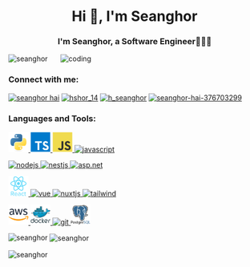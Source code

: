 <h1 align="center">Hi 👋, I'm Seanghor</h1>
<h3 align="center">I'm Seanghor, a Software Engineer👨🏻‍💻</h3>
<img align="right" alt="coding" width="400" 
src="https://camo.githubusercontent.com/24c6287be76c155a12345cb131d1379589070ec28c94088f4582f19d3a1865e9/68747470733a2f2f6d69726f2e6d656469756d2e636f6d2f76322f726573697a653a6669743a313237322f312a5a53566d57476363317765454e6230536861775778772e676966"
> 

<p align="left"> <img src="https://komarev.com/ghpvc/?username=seanghor&label=Profile%20views&color=0e75b6&style=flat" alt="seanghor" /> </p>

<h3 align="left">Connect with me:</h3>
<p align="left">
<a href="https://fb.com/seanghor hai" target="blank"><img align="center" src="https://raw.githubusercontent.com/rahuldkjain/github-profile-readme-generator/master/src/images/icons/Social/facebook.svg" alt="seanghor hai" height="30" width="40" /></a>
<a href="https://instagram.com/hshor_14" target="blank"><img align="center" src="https://raw.githubusercontent.com/rahuldkjain/github-profile-readme-generator/master/src/images/icons/Social/instagram.svg" alt="hshor_14" height="30" width="40" /></a>
<a href="https://t.me/h_seanghor" target="blank"><img align="center" src="https://upload.wikimedia.org/wikipedia/commons/thumb/8/82/Telegram_logo.svg/512px-Telegram_logo.svg.png?20220101141644" alt="h_seanghor" height="30" width="30" /></a>
<a href="https://www.linkedin.com/in/seanghor-hai-376703299" target="blank"><img align="center" src="https://upload.wikimedia.org/wikipedia/commons/thumb/8/81/LinkedIn_icon.svg/2048px-LinkedIn_icon.svg.png" alt="seanghor-hai-376703299" height="30" width="30" /></a>
</p>

<h3 align="left">Languages and Tools:</h3>
<p align="left"> 
  <a href="https://www.python.org" target="_blank" rel="noreferrer"> <img src="https://raw.githubusercontent.com/devicons/devicon/master/icons/python/python-original.svg" alt="python" width="40" height="40"/> </a> 
  <a href="https://www.typescriptlang.org/" target="_blank" rel="noreferrer"> <img src="https://raw.githubusercontent.com/devicons/devicon/master/icons/typescript/typescript-original.svg" alt="typescript" width="40" height="40"/> </a> 
  <a href="https://developer.mozilla.org/en-US/docs/Web/JavaScript" target="_blank" rel="noreferrer"> <img src="https://raw.githubusercontent.com/devicons/devicon/master/icons/javascript/javascript-original.svg" alt="javascript" width="40" height="40"/> </a> 
  <a href="https://learn.microsoft.com/en-us/dotnet/csharp/" target="_blank" rel="noreferrer"> <img src="https://static-00.iconduck.com/assets.00/c-sharp-c-icon-1822x2048-wuf3ijab.png" alt="javascript" width="40" height="40"/> </a> 
  
  <a href="https://nodejs.org" target="_blank" rel="noreferrer"> <img src="https://jordankasper.com/images/nodejs.png" alt="nodejs" width="60" height="40"/> </a> 
  <a href="https://nestjs.com/" target="_blank" rel="noreferrer"> <img src="https://static-00.iconduck.com/assets.00/nestjs-icon-256x255-r03j160r.png" alt="nestjs" width="50" height="40"/> </a> 
  <a href="https://dotnet.microsoft.com/en-us/apps/aspnet" target="_blank" rel="noreferrer"> <img src="https://upload.wikimedia.org/wikipedia/commons/thumb/e/ee/.NET_Core_Logo.svg/2048px-.NET_Core_Logo.svg.png" alt="asp.net" width="40" height="40"/> </a> 
  
  <a href="https://reactjs.org/" target="_blank" rel="noreferrer"> <img src="https://raw.githubusercontent.com/devicons/devicon/master/icons/react/react-original-wordmark.svg" alt="react" width="40" height="40"/> </a> 
  <a href="https://vuejs.org/" target="_blank" rel="noreferrer"> <img src="https://www.svgrepo.com/show/354528/vue.svg" alt="vue" width="40" height="40"/> </a> 
  <a href="https://nuxt.com/" target="_blank" rel="noreferrer"> <img src="https://upload.wikimedia.org/wikipedia/commons/4/45/NuxtJS_Logo.png" alt="nuxtjs" width="40" height="40"/> </a> 
  <a href="https://tailwindcss.com/" target="_blank" rel="noreferrer"> <img src="https://www.vectorlogo.zone/logos/tailwindcss/tailwindcss-icon.svg" alt="tailwind" width="40" height="40"/> </a> 
  
  <a href="https://aws.amazon.com" target="_blank" rel="noreferrer"> <img src="https://raw.githubusercontent.com/devicons/devicon/master/icons/amazonwebservices/amazonwebservices-original-wordmark.svg" alt="aws" width="40" height="40"/> </a> 
  <a href="https://www.docker.com/" target="_blank" rel="noreferrer"> <img src="https://raw.githubusercontent.com/devicons/devicon/master/icons/docker/docker-original-wordmark.svg" alt="docker" width="40" height="40"/> </a> 
  <a href="https://git-scm.com/" target="_blank" rel="noreferrer"> <img src="https://www.vectorlogo.zone/logos/git-scm/git-scm-icon.svg" alt="git" width="40" height="40"/> </a> 
  <a href="https://www.postgresql.org" target="_blank" rel="noreferrer"> <img src="https://raw.githubusercontent.com/devicons/devicon/master/icons/postgresql/postgresql-original-wordmark.svg" alt="postgresql" width="40" height="40"/> </a> 
 
 
  
</p>

<p><img align="left" src="https://github-readme-stats.vercel.app/api/top-langs?username=seanghor&show_icons=true&locale=en&layout=compact" alt="seanghor" /></p>

<p>&nbsp;<img align="center" src="https://github-readme-stats.vercel.app/api?username=seanghor&show_icons=true&locale=en" alt="seanghor" /></p>

<p><img align="center" src="https://github-readme-streak-stats.herokuapp.com/?user=seanghor&" alt="seanghor" /></p>
